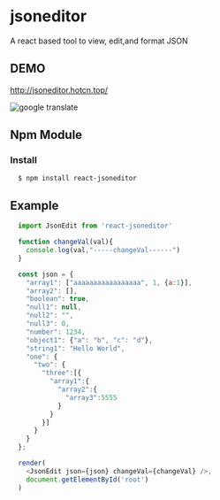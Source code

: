 # jsoneditor
A react based tool to view, edit,and format JSON

## DEMO
http://jsoneditor.hotcn.top/

<img alt="google translate" src="https://raw.githubusercontent.com/yixianle/react-jsoneditor/master/examples/demo.gif">

## Npm Module

### Install
```
  $ npm install react-jsoneditor
```

## Example

```javascript
  import JsonEdit from 'react-jsoneditor'

  function changeVal(val){
    console.log(val,"-----changeVal------")
  }

  const json = {
    "array1": ["aaaaaaaaaaaaaaaaa", 1, {a:1}],
    "array2": [],
    "boolean": true,
    "null1": null,
    "null2": "",
    "null3": 0,
    "number": 1234,
    "object1": {"a": "b", "c": "d"},
    "string1": "Hello World",
    "one": {
      "two": {
        "three":[{
          "array1":{
            "array2":{
              "array3":5555
            }
          }
        }]
      }
    }
  };

  render(
    <JsonEdit json={json} changeVal={changeVal} />,
    document.getElementById('root')
  )
```
